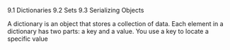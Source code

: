 9.1 Dictionaries
9.2 Sets
9.3 Serializing Objects

A dictionary is an object that stores a collection of data. Each element in a dictionary has two parts: a key and a value. You use a key to locate a specific value